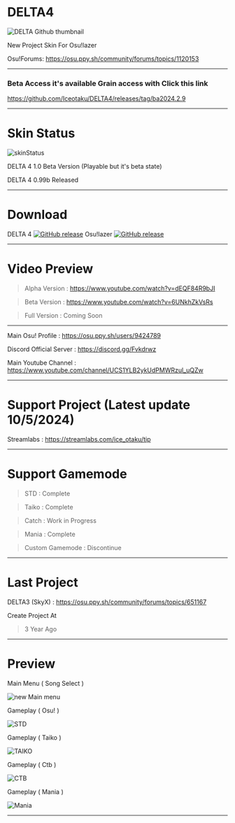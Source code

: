 # DELTA4
![DELTA Github thumbnail](https://github.com/Iceotaku/DELTA4/assets/68460824/dc080f23-f61d-424e-bb71-95f38692e436)

New Project Skin For Osu!lazer

Osu!Forums: https://osu.ppy.sh/community/forums/topics/1120153

-----------------------------------------------------------------------------------------------------------------

### Beta Access it's available Grain access with Click this link 
https://github.com/Iceotaku/DELTA4/releases/tag/ba2024.2.9

-----------------------------------------------------------------------------------------------------------------

# Skin Status
![skinStatus](https://github.com/Iceotaku/DELTA4/assets/68460824/c3c07a49-7357-4c96-81c5-0e713f82b3f3)

DELTA 4 1.0 Beta Version (Playable but it's beta state)

DELTA 4 0.99b Released 

-----------------------------------------------------------------------------------------------------------------
# Download

DELTA 4 [![GitHub release](https://img.shields.io/github/release/Iceotaku/DELTA4)](https://github.com/Iceotaku/DELTA4/releases/latest) 
Osu!lazer [![GitHub release](https://img.shields.io/github/release/ppy/osu.svg)](https://github.com/ppy/osu/releases/latest)

-----------------------------------------------------------------------------------------------------------------

# Video Preview
> Alpha Version : https://www.youtube.com/watch?v=dEQF84R9bJI

> Beta Version : https://www.youtube.com/watch?v=6UNkhZkVsRs

> Full Version : Coming Soon

-----------------------------------------------------------------------------------------------------------------

Main Osu! Profile : https://osu.ppy.sh/users/9424789

Discord Official Server : https://discord.gg/Fvkdrwz

Main Youtube Channel : https://www.youtube.com/channel/UCS1YLB2ykUdPMWRzul_uQZw

-----------------------------------------------------------------------------------------------------------------

# Support Project (Latest update 10/5/2024)

Streamlabs : https://streamlabs.com/ice_otaku/tip

-----------------------------------------------------------------------------------------------------------------

# Support Gamemode

> STD : Complete

> Taiko : Complete

> Catch : Work in Progress

> Mania : Complete

> Custom Gamemode : Discontinue 

-----------------------------------------------------------------------------------------------------------------
# Last Project

DELTA3 (SkyX) : https://osu.ppy.sh/community/forums/topics/651167

Create Project At
> 3 Year Ago

-----------------------------------------------------------------------------------------------------------------

# Preview

Main Menu ( Song Select )

![new Main menu](https://github.com/Iceotaku/DELTA4/assets/68460824/b2b026bd-f807-4e6d-a212-dc71993304da)

Gameplay ( Osu! )

![STD](https://github.com/Iceotaku/DELTA4/assets/68460824/06f1765f-1eed-4bcd-9a74-72caba2e8c3b)

Gameplay ( Taiko )

![TAIKO](https://github.com/Iceotaku/DELTA4/assets/68460824/73c5d4ee-de79-4e4e-9de6-0824b0d3650d)

Gameplay ( Ctb )

![CTB](https://github.com/Iceotaku/DELTA4/assets/68460824/58902a3e-2ce2-4fc2-93e2-af45d6976f57)

Gameplay ( Mania )

![Mania](https://github.com/Iceotaku/DELTA4/assets/68460824/de77ac80-97ea-4120-a726-6c889e91adfa)

-----------------------------------------------------------------------------------------------------------------
